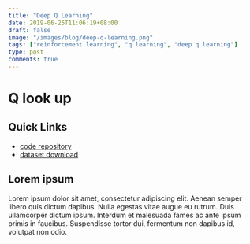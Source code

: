 ```yaml
---
title: "Deep Q Learning"
date: 2019-06-25T11:06:19+08:00
draft: false
image: "/images/blog/deep-q-learning.png"
tags: ["reinforcement learning", "q learning", "deep q learning"]
type: post
comments: true
---
```

# Q look up
## Quick Links
- [code repository](https://github.com/)
- [dataset download](https://www.google.com/)

## Lorem ipsum
Lorem ipsum dolor sit amet, consectetur adipiscing elit. Aenean semper libero quis dictum dapibus. Nulla egestas vitae augue eu rutrum. Duis ullamcorper dictum ipsum. Interdum et malesuada fames ac ante ipsum primis in faucibus. Suspendisse tortor dui, fermentum non dapibus id, volutpat non odio. 